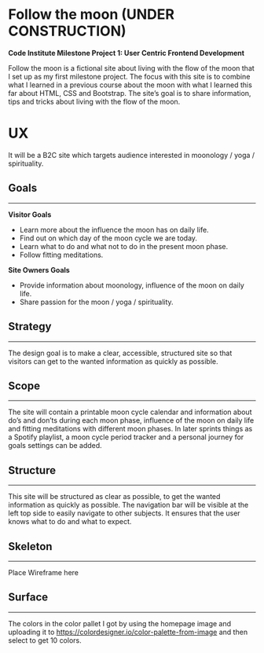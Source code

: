 Follow the moon  (UNDER CONSTRUCTION)
======
**Code Institute Milestone Project 1: User Centric Frontend Development**

<!-- <img src="/images/Homepage" alt="Follow the moon"/> -->

Follow the moon is a fictional site about living with the flow of the moon that I set up as my first milestone project. The focus with this site is to combine what I learned in a previous course about the moon with what I learned this far about HTML, CSS and Bootstrap. The site’s goal is to share information, tips and tricks about living with the flow of the moon.

UX
======
It will be a B2C site which targets audience interested in moonology / yoga / spirituality.

Goals
------
------
**Visitor Goals**
* Learn more about the influence the moon has on daily life.
* Find out on which day of the moon cycle we are today.
* Learn what to do and what not to do in the present moon phase.
* Follow fitting meditations.

**Site Owners Goals**
* Provide information about moonology, influence of the moon on daily life.
* Share passion for the moon / yoga / spirituality.

Strategy
------
------
The design goal is to make a clear, accessible, structured site so that visitors can get to the wanted information as quickly as possible.

Scope
------
------
The site will contain a printable moon cycle calendar and information about do’s and don’ts during each moon phase, influence of the moon on daily life and fitting meditations with different moon phases. In later sprints things as a Spotify playlist, a moon cycle period tracker and a personal journey for goals settings can be added.

Structure
------
------
This site will be structured as clear as possible, to get the wanted information as quickly as possible. The navigation bar will be visible at the left top side to easily navigate to other subjects. It ensures that the user knows what to do and what to expect.

Skeleton
------
------
Place Wireframe here

Surface
------
------
The colors in the color pallet I got by using the homepage image and uploading it to https://colordesigner.io/color-palette-from-image and then select to get 10 colors.